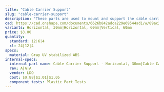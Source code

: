 ```yaml
---
title: "Cable Carrier Support"
slug: "cable-carrier-support"
description: "These parts are used to mount and support the cable carriers. The gusset also functions as an area for cables, tubes, and the LED light strip to be routed through."
cad: https://cad.onshape.com/documents/6626b842adca229e69544ad1/w/89ac2637f82d915f22c2bcd0/e/3576465d04194d337ac5e8be?renderMode=0&uiState=6255de16582c8d091a1f7657
variants: Horizontal, 30mm|Horizontal, 60mm|Vertical, 60mm
price: $3.00
quantity:
  standard: 12|6|4
  xl: 24|12|4
specs:
  material: Gray UV stabilized ABS
internal-specs:
  internal part name: Cable Carrier Support - Horizontal, 30mm|Cable Carrier Support - Horizontal, 60mm|Cable Carrier Support - Vertical, 60mm
  rev: A|A|A
  vendor: LDO
  cost: $0.88|$1.01|$1.05
  component tests: Plastic Part Tests
---
```

